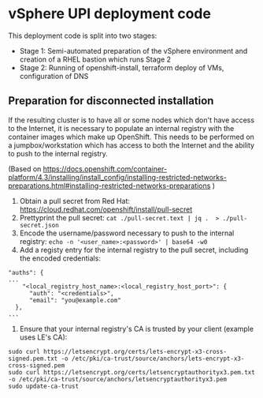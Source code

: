 # vSphere UPI deployment code

This deployment code is split into two stages:

- Stage 1: Semi-automated preparation of the vSphere environment and creation of a RHEL bastion which runs Stage 2
- Stage 2: Running of openshift-install, terraform deploy of VMs, configuration of DNS



## Preparation for disconnected installation

If the resulting cluster is to have all or some nodes which don't have access to the Internet, it is necessary to populate an internal registry with the container images which make up OpenShift. This needs to be performed on a jumpbox/workstation which has access to both the Internet and the ability to push to the internal registry.

(Based on https://docs.openshift.com/container-platform/4.3/installing/install_config/installing-restricted-networks-preparations.html#installing-restricted-networks-preparations )

1. Obtain a pull secret from Red Hat: https://cloud.redhat.com/openshift/install/pull-secret
1. Prettyprint the pull secret:
`cat ./pull-secret.text | jq .  > ./pull-secret.json`
1. Encode the username/password necessary to push to the internal registry:
`echo -n '<user_name>:<password>' | base64 -w0`
1. Add a registy entry for the internal registry to the pull secret, including the encoded credentials:
```
"auths": {
...
    "<local_registry_host_name>:<local_registry_host_port>": { 
      "auth": "<credentials>", 
      "email": "you@example.com"
  },
...
```
1. Ensure that your internal registry's CA is trusted by your client (example uses LE's CA):
```
sudo curl https://letsencrypt.org/certs/lets-encrypt-x3-cross-signed.pem.txt -o /etc/pki/ca-trust/source/anchors/lets-encrypt-x3-cross-signed.pem
sudo curl https://letsencrypt.org/certs/letsencryptauthorityx3.pem.txt -o /etc/pki/ca-trust/source/anchors/letsencryptauthorityx3.pem
sudo update-ca-trust
```
